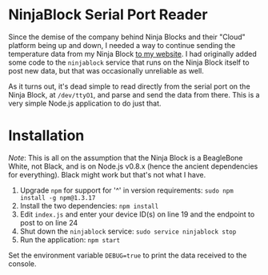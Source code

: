 # NinjaBlock Serial Port Reader
Since the demise of the company behind Ninja Blocks and their "Cloud" platform being up and down, I needed a way to continue sending the temperature data from my Ninja Block [to my website](https://virtualwolf.org/weather). I had originally added some code to the `ninjablock` service that runs on the Ninja Block itself to post new data, but that was occasionally unreliable as well.

As it turns out, it's dead simple to read directly from the serial port on the Ninja Block, at `/dev/ttyO1`, and parse and send the data from there. This is a very simple Node.js application to do just that.

# Installation
*Note*: This is all on the assumption that the Ninja Block is a BeagleBone White, not Black, and is on Node.js v0.8.x (hence the ancient dependencies for everything). Black might work but that's not what I have.

1. Upgrade `npm` for support for '^' in version requirements: `sudo npm install -g npm@1.3.17`
2. Install the two dependencies: `npm install`
3. Edit `index.js` and enter your device ID(s) on line 19 and the endpoint to post to on line 24
4. Shut down the `ninjablock` service: `sudo service ninjablock stop`
5. Run the application: `npm start`

Set the environment variable `DEBUG=true` to print the data received to the console.
